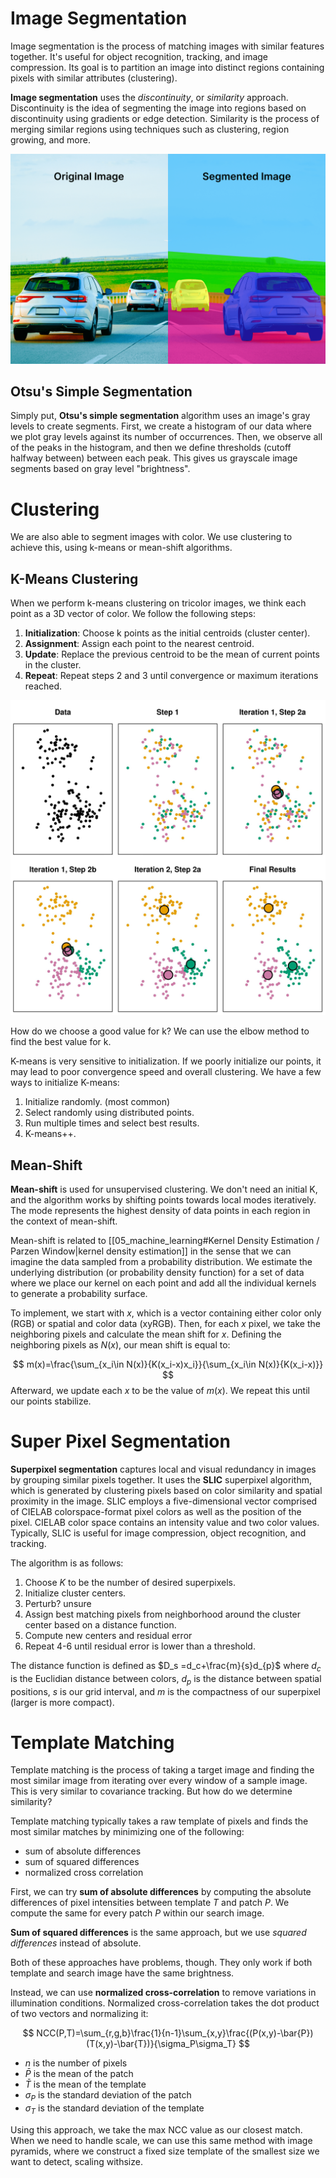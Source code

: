 # Image Segmentation

Image segmentation is the process of matching images with similar features together. It's useful for object recognition, tracking, and image compression. Its goal is to partition an image into distinct regions containing pixels with similar attributes (clustering). 

**Image segmentation** uses the *discontinuity*, or *similarity* approach. Discontinuity is the idea of segmenting the image into regions based on discontinuity using gradients or edge detection. Similarity is the process of merging similar regions using techniques such as clustering, region growing, and more. 

![Image Segmentation](image_segmentation.png)

## Otsu's Simple Segmentation

Simply put, **Otsu's simple segmentation** algorithm uses an image's gray levels to create segments. First, we create a histogram of our data where we plot gray levels against its number of occurrences. Then, we observe all of the peaks in the histogram, and then we define thresholds (cutoff halfway between) between each peak. This gives us grayscale image segments based on gray level "brightness". 
# Clustering

We are also able to segment images with color. We use clustering to achieve this, using k-means or mean-shift algorithms. 

## K-Means Clustering

When we perform k-means clustering on tricolor images, we think each point as a 3D vector of color. We follow the following steps:

1. **Initialization**: Choose k points as the initial centroids (cluster center). 
2. **Assignment**: Assign each point to the nearest centroid.
3. **Update**: Replace the previous centroid to be the mean of current points in the cluster. 
4. **Repeat**: Repeat steps 2 and 3 until convergence or maximum iterations reached. 

![K-Means Clustering](kmeans_clustering.png)

How do we choose a good value for k? We can use the elbow method to find the best value for k.

K-means is very sensitive to initialization. If we poorly initialize our points, it may lead to poor convergence speed and overall clustering. We have a few ways to initialize K-means:

1. Initialize randomly. (most common)
2. Select randomly using distributed points.
3. Run multiple times and select best results. 
4. K-means++.

## Mean-Shift

**Mean-shift** is used for unsupervised clustering. We don't need an initial K, and the algorithm works by shifting points towards local modes iteratively. The mode represents the highest density of data points in each region in the context of mean-shift. 

Mean-shift is related to [[05_machine_learning#Kernel Density Estimation / Parzen Window|kernel density estimation]] in the sense that we can imagine the data sampled from a probability distribution. We estimate the underlying distribution (or probability density function) for a set of data where we place our kernel on each point and add all the individual kernels to generate a probability surface. 

To implement, we start with $x$, which is a vector containing either color only (RGB) or spatial and color data (xyRGB). Then, for each $x$ pixel, we take the neighboring pixels and calculate the mean shift for $x$. Defining the neighboring pixels as $N(x)$, our mean shift is equal to:

$$
m(x)=\frac{\sum_{x_i\in N(x)}{K(x_i-x)x_i}}{\sum_{x_i\in N(x)}{K(x_i-x)}}
$$
Afterward, we update each $x$ to be the value of $m(x)$. We repeat this until our points stabilize. 
# Super Pixel Segmentation

**Superpixel segmentation** captures local and visual redundancy in images by grouping similar pixels together. It uses the **SLIC** superpixel algorithm, which is generated by clustering pixels based on color similarity and spatial proximity in the image. SLIC employs a five-dimensional vector comprised of CIELAB colorspace-format pixel colors as well as the position of the pixel. CIELAB color space contains an intensity value and two color values. Typically, SLIC is useful for image compression, object recognition, and tracking. 

The algorithm is as follows:
1. Choose $K$ to be the number of desired superpixels. 
2. Initialize cluster centers. 
3. Perturb? unsure
4. Assign best matching pixels from neighborhood around the cluster center based on a distance function. 
5. Compute new centers and residual error
6. Repeat 4-6 until residual error is lower than a threshold. 

The distance function is defined as $D_s =d_c+\frac{m}{s}d_{p}$ where $d_c$ is the Euclidian distance between colors, $d_p$ is the distance between spatial positions, $s$ is our grid interval, and $m$ is the compactness of our superpixel (larger is more compact). 

# Template Matching

Template matching is the process of taking a target image and finding the most similar image from iterating over every window of a sample image. This is very similar to covariance tracking. But how do we determine similarity?

Template matching typically takes a raw template of pixels and finds the most similar matches by minimizing one of the following:

- sum of absolute differences
- sum of squared differences
- normalized cross correlation

First, we can try **sum of absolute differences** by computing the absolute differences of pixel intensities between template $T$ and patch $P$. We compute the same for every patch $P$ within our search image. 

**Sum of squared differences** is the same approach, but we use *squared differences* instead of absolute. 

Both of these approaches have problems, though. They only work if both template and search image have the same brightness. 

Instead, we can use **normalized cross-correlation** to remove variations in illumination conditions. Normalized cross-correlation takes the dot product of two vectors and normalizing it: 

$$
NCC(P,T)=\sum_{r,g,b}\frac{1}{n-1}\sum_{x,y}\frac{(P(x,y)-\bar{P})(T(x,y)-\bar{T})}{\sigma_P\sigma_T}
$$

- $n$ is the number of pixels
- $\bar{P}$ is the mean of the patch
- $\bar{T}$ is the mean of the template
- $\sigma_P$ is the standard deviation of the patch
- $\sigma_T$ is the standard deviation of the template

Using this approach, we take the max NCC value as our closest match. When we need to handle scale, we can use this same method with image pyramids, where we construct a fixed size template of the smallest size we want to detect, scaling withsize. 